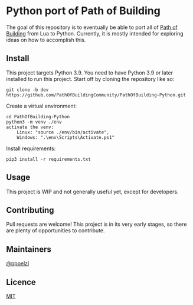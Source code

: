 # Python port of Path of Building
The goal of this repository is to eventually be able to port all of
[Path of Building](https://github.com/PathOfBuildingCommunity/PathOfBuilding)
from Lua to Python. Currently, it is mostly intended for exploring ideas on how to
accomplish this.

## Install
This project targets Python 3.9. You need to have Python 3.9 or later installed
to run this project. Start off by cloning the repository like so:
```commandline
git clone -b dev https://github.com/PathOfBuildingCommunity/PathOfBuilding-Python.git
```
Create a virtual environment:
```commandline
cd PathOfBuilding-Python
python3 -m venv ./env
activate the venv:
    Linux: "source ./env/bin/activate",
    Windows: ".\env\Scripts\Activate.ps1"
```
Install requirements:
```commandline
pip3 install -r requirements.txt
```

## Usage
This project is WIP and not generally useful yet, except for developers.

## Contributing
Pull requests are welcome! This project is in its very early stages, so there
are plenty of opportunities to contribute.

## Maintainers
[@ppoelzl](https://github.com/ppoelzl)

## Licence
[MIT](https://github.com/PathOfBuildingCommunity/PathOfBuilding-Python/blob/master/LICENSE.md)
